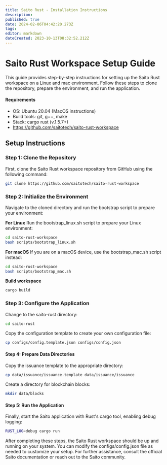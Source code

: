 ```yaml
---
title: Saito Rust - Installation Instructions
description: 
published: true
date: 2024-02-06T04:42:20.273Z
tags: 
editor: markdown
dateCreated: 2023-10-13T08:32:52.212Z
---
```


# Saito Rust Workspace Setup Guide

This guide provides step-by-step instructions for setting up the Saito Rust workspace on a Linux and mac environment. Follow these steps to clone the repository, prepare the environment, and run the application.

#### Requirements

* OS: Ubuntu 20.04 (MacOS instructions)
* Build tools: git, g++, make
* Stack: cargo rust (v.1.5.7+)
* https://github.com/saitotech/saito-rust-workspace


## Setup Instructions

### Step 1: Clone the Repository

First, clone the Saito Rust workspace repository from GitHub using the following command:

```bash
git clone https://github.com/saitotech/saito-rust-workspace 
````

### Step 2: Initialize the Environment

Navigate to the cloned directory and run the bootstrap script to prepare your environment:

**For Linux**
Run the bootstrap_linux.sh script to prepare your Linux environment:

````bash
cd saito-rust-workspace
bash scripts/bootstrap_linux.sh
````

**For macOS**
If you are on a macOS device, use the bootstrap_mac.sh script instead:

````bash
cd saito-rust-workspace
bash scripts/bootstrap_mac.sh
````

**Build workspace**
````bash
cargo build
````


### Step 3: Configure the Application

Change to the saito-rust directory:

```bash
cd saito-rust
```

Copy the configuration template to create your own configuration file:

````bash
cp configs/config.template.json configs/config.json
````


#### Step 4: Prepare Data Directories

Copy the issuance template to the appropriate directory:


````bash
cp data/issuance/issuance.template data/issuance/issuance
````

Create a directory for blockchain blocks:

````bash
mkdir data/blocks
````

#### Step 5: Run the Application

Finally, start the Saito application with Rust's cargo tool, enabling debug logging:


````bash
RUST_LOG=debug cargo run

````


After completing these steps, the Saito Rust workspace should be up and running on your system. You can modify the configs/config.json file as needed to customize your setup. For further assistance, consult the official Saito documentation or reach out to the Saito community.
